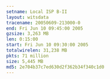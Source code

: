 ```yaml
---
setname: Local ISP B-II
layout: witsdata
tracename: 20050609-213000-0
end: Fri Jun 10 09:45:00 2005
gzsize: 3,263 MB
len: 0:15:00
start: Fri Jun 10 09:30:00 2005
totalwirelen: 31,238 MB
pkts: 71 million
size: 5,445 MB
md5: 2e704b37c7ed630d2f362b34f340c1d0
---
```

